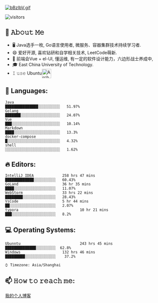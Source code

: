 [![bBzIbV.gif](https://s1.ax1x.com/2022/03/06/bBzIbV.gif)](https://www.m2dd.top)

![visitors](https://visitor-badge-reloaded.herokuapp.com/badge?page_id=Raymo111.Raymo111&color=00cf00)
<!--
**yzcyayaya/yzcyayaya** is a ✨ _special_ ✨ repository because its `README.md` (this file) appears on your GitHub profile.

Here are some ideas to get you started:

- 🔭 I’m currently working on ...
- 🌱 I’m currently learning ...
- 👯 I’m looking to collaborate on ...
- 🤔 I’m looking for help with ...
- 💬 Ask me about ...
- 📫 How to reach me: ...
- 😄 Pronouns: ...
- ⚡ Fun fact: ...
  -->

## :book: 𝙰𝚋𝚘𝚞𝚝 𝙼𝚎

- 🖥 Java选手一枚, Go语言使用者, 微服务、容器集群技术持续学习者.
- 😄 爱好开源, 喜欢钻研和自学相关技术,  LeetCode萌新.
- 💼 前端会Vue + el-UI,  懂运维, 有一定的软件设计能力，六边形战士养成中,
- 🎓 East China University of Technology.
- 𝙸 𝚞𝚜𝚎 Ubuntu[<img src="https://s1.ax1x.com/2022/03/06/bDpg6s.png" height="30em" align="center" alt="Arch Linux Logo" title="Arch Linux Logo"/>](https://ubuntu.com/)



## 💬 Languages:

```
Java                     						            ███████████████░░░░░░░░░░   51.97%
Golang                             	            ███████░░░░░░░░░░░░░░░░░░   24.07%
Vue                                             ███░░░░░░░░░░░░░░░░░░░░░░   10.14%
Markdown                        		            ████░░░░░░░░░░░░░░░░░░░░░   13.3%
docker-compose                                  █░░░░░░░░░░░░░░░░░░░░░░░░   4.32%
shell                                           ░░░░░░░░░░░░░░░░░░░░░░░░░   1.62%
```



## 🔥 Editors:

```
IntelliJ IDEA             258 hrs 47 mins        █████████████░░░░░░░░░░   60.43%
GoLand                    36 hr 35 mins          ████░░░░░░░░░░░░░░░░░░░   11.07%
WebStorm                  33 hrs 22 mins         ████████░░░░░░░░░░░░░░░   28.43%
VsCode                    5 hr 44 mins           ██░░░░░░░░░░░░░░░░░░░░░   2.07%
typora					          10 hr 21 mins		       ███░░░░░░░░░░░░░░░░░░░░   8.2%
```

## 💻 Operating Systems:

```
Ubunntu					          243 hrs 45 mins	       ██████████████░░░░░░░░░	62.8%
Windows                   132 hrs 46 mins        █████████░░░░░░░░░░░░░░    37.2%
```

```
⌚︎ Timezone: Asia/Shanghai
```

## 📫 𝙷𝚘𝚠 𝚝𝚘 𝚛𝚎𝚊𝚌𝚑 𝚖𝚎:

[我的个人博客](http://www.m2dd.top)

